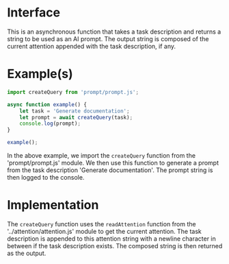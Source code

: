 # Interface

This is an asynchronous function that takes a task description and returns a string to be used as an AI prompt. The output string is composed of the current attention appended with the task description, if any.

# Example(s)

```javascript
import createQuery from 'prompt/prompt.js';

async function example() {
    let task = 'Generate documentation';
    let prompt = await createQuery(task);
    console.log(prompt);
}

example();
```

In the above example, we import the `createQuery` function from the 'prompt/prompt.js' module. We then use this function to generate a prompt from the task description 'Generate documentation'. The prompt string is then logged to the console.

# Implementation

The `createQuery` function uses the `readAttention` function from the '../attention/attention.js' module to get the current attention. The task description is appended to this attention string with a newline character in between if the task description exists. The composed string is then returned as the output. 
